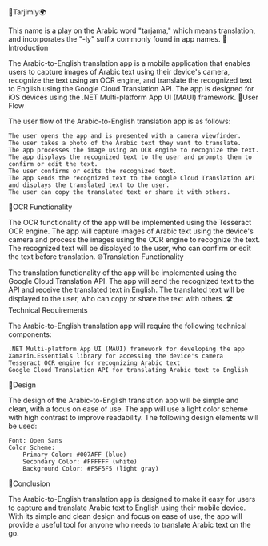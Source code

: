 📱Tarjimly🌍

This name is a play on the Arabic word "tarjama," which means translation, and incorporates the "-ly" suffix commonly found in app names.
📝Introduction

The Arabic-to-English translation app is a mobile application that enables users to capture images of Arabic text using their device's camera, recognize the text using an OCR engine, and translate the recognized text to English using the Google Cloud Translation API. The app is designed for iOS devices using the .NET Multi-platform App UI (MAUI) framework.
🔄User Flow

The user flow of the Arabic-to-English translation app is as follows:

    The user opens the app and is presented with a camera viewfinder.
    The user takes a photo of the Arabic text they want to translate.
    The app processes the image using an OCR engine to recognize the text.
    The app displays the recognized text to the user and prompts them to confirm or edit the text.
    The user confirms or edits the recognized text.
    The app sends the recognized text to the Google Cloud Translation API and displays the translated text to the user.
    The user can copy the translated text or share it with others.

🤖OCR Functionality

The OCR functionality of the app will be implemented using the Tesseract OCR engine. The app will capture images of Arabic text using the device's camera and process the images using the OCR engine to recognize the text. The recognized text will be displayed to the user, who can confirm or edit the text before translation.
🌐Translation Functionality

The translation functionality of the app will be implemented using the Google Cloud Translation API. The app will send the recognized text to the API and receive the translated text in English. The translated text will be displayed to the user, who can copy or share the text with others.
🛠️Technical Requirements

The Arabic-to-English translation app will require the following technical components:

    .NET Multi-platform App UI (MAUI) framework for developing the app
    Xamarin.Essentials library for accessing the device's camera
    Tesseract OCR engine for recognizing Arabic text
    Google Cloud Translation API for translating Arabic text to English

🎨Design

The design of the Arabic-to-English translation app will be simple and clean, with a focus on ease of use. The app will use a light color scheme with high contrast to improve readability. The following design elements will be used:

    Font: Open Sans
    Color Scheme:
        Primary Color: #007AFF (blue)
        Secondary Color: #FFFFFF (white)
        Background Color: #F5F5F5 (light gray)

🏁Conclusion

The Arabic-to-English translation app is designed to make it easy for users to capture and translate Arabic text to English using their mobile device. With its simple and clean design and focus on ease of use, the app will provide a useful tool for anyone who needs to translate Arabic text on the go.